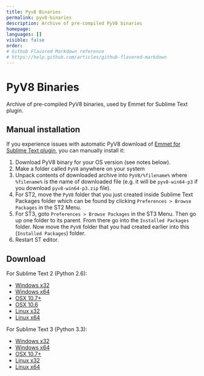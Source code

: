 ```yaml
---
title: Pyv8 Binaries
permalink: pyv8-binaries
description: Archive of pre-compiled PyV8 binaries
homepage: 
languages: []
visible: false
order: 
# Github Flavored Markdown reference
# https://help.github.com/articles/github-flavored-markdown
---
```



PyV8 Binaries
=============

Archive of pre-compiled PyV8 binaries, used by Emmet for Sublime Text plugin.

## Manual installation

If you experience issues with automatic PyV8 download of [Emmet for Sublime Text plugin](https://github.com/sergeche/emmet-sublime), you can manually install it:

1. Download PyV8 binary for your OS version (see notes below).
2. Make a folder called `PyV8` anywhere on your system
3. Unpack contents of downloaded archive into `PyV8/%filename%` where `%filename%` is the name of downloaded file (e.g. it will be `pyv8-win64-p3` if you download `pyv8-win64-p3.zip` file).
4. For ST2, move the `PyV8` folder that you just created inside Sublime Text Packages folder which can be found by clicking `Preferences > Browse Packages` in the ST2 Menu.
5. For ST3, goto `Preferences > Browse Packages` in the ST3 Menu. Then go up one folder to its parent. From there go into the `Installed Packages` folder. Now move the `PyV8` folder that you had created earlier into this (`Installed Packages`) folder.
6. Restart ST editor.

## Download

For Sublime Text 2 (Python 2.6):

* [Windows x32](https://github.com/emmetio/pyv8-binaries/raw/master/pyv8-win32.zip)
* [Windows x64](https://github.com/emmetio/pyv8-binaries/raw/master/pyv8-win64.zip)
* [OSX 10.7+](https://github.com/emmetio/pyv8-binaries/raw/master/pyv8-osx.zip)
* [OSX 10.6](https://github.com/emmetio/pyv8-binaries/raw/master/pyv8-mac106.zip)
* [Linux x32](https://github.com/emmetio/pyv8-binaries/raw/master/pyv8-linux32.zip)
* [Linux x64](https://github.com/emmetio/pyv8-binaries/raw/master/pyv8-linux64.zip)

For Sublime Text 3 (Python 3.3):

* [Windows x32](https://github.com/emmetio/pyv8-binaries/raw/master/pyv8-win32-p3.zip)
* [Windows x64](https://github.com/emmetio/pyv8-binaries/raw/master/pyv8-win64-p3.zip)
* [OSX 10.7+](https://github.com/emmetio/pyv8-binaries/raw/master/pyv8-osx-p3.zip)
* [Linux x32](https://github.com/emmetio/pyv8-binaries/raw/master/pyv8-linux32-p3.zip)
* [Linux x64](https://github.com/emmetio/pyv8-binaries/raw/master/pyv8-linux64-p3.zip)
